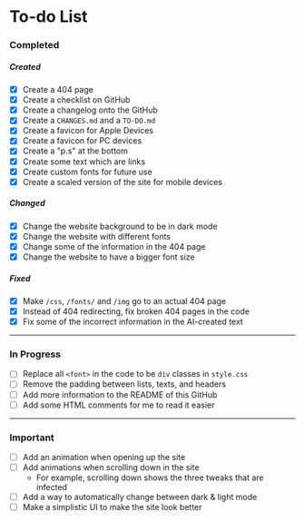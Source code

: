 # To-do List

### Completed
##### Created
- [x] Create a 404 page
- [x] Create a checklist on GitHub
- [x] Create a changelog onto the GitHub
- [x] Create a `CHANGES.md` and a `TO-DO.md`
- [x] Create a favicon for Apple Devices
- [x] Create a favicon for PC devices
- [x] Create a "p.s" at the bottom
- [x] Create some text which are links
- [x] Create custom fonts for future use
- [x] Create a scaled version of the site for mobile devices

##### Changed
- [x] Change the website background to be in dark mode
- [x] Change the website with different fonts
- [x] Change some of the information in the 404 page
- [x] Change the website to have a bigger font size

##### Fixed
- [x] Make `/css`, `/fonts/` and `/img` go to an actual 404 page
- [x] Instead of 404 redirecting, fix broken 404 pages in the code
- [x] Fix some of the incorrect information in the AI-created text
***
### In Progress
- [ ] Replace all `<font>` in the code to be `div` classes in `style.css`
- [ ] Remove the padding between lists, texts, and headers
- [ ] Add more information to the README of this GitHub
- [ ] Add some HTML comments for me to read it easier
***
### Important
- [ ] Add an animation when opening up the site
- [ ] Add animations when scrolling down in the site
    - For example, scrolling down shows the three tweaks that are infected
- [ ] Add a way to automatically change between dark & light mode
- [ ] Make a simplistic UI to make the site look better
